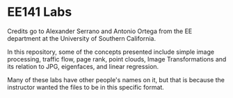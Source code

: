 # EE141 Labs
Credits go to Alexander Serrano and Antonio Ortega from the EE department at the University of Southern California. 

In this repository, some of the concepts presented include simple image processing, traffic flow, page rank, point clouds, Image Transformations and its relation to JPG, eigenfaces, and linear regression.

Many of these labs have other people's names on it, but that is because the instructor wanted the files to be in this specific format. 
